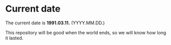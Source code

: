 # Current date

The current date is **1991.03.11.** (YYYY.MM.DD.)

This repository will be good when the world ends, so we will know how long it lasted.